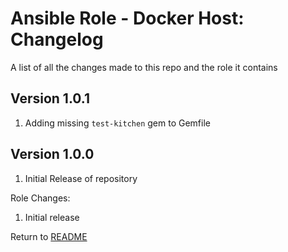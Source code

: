 Ansible Role - Docker Host: Changelog
=====================================
A list of all the changes made to this repo and the role it contains

Version 1.0.1
-------------

1. Adding missing `test-kitchen` gem to Gemfile

Version 1.0.0
-------------

1. Initial Release of repository

Role Changes:

1. Initial release

Return to [README](README.md)
